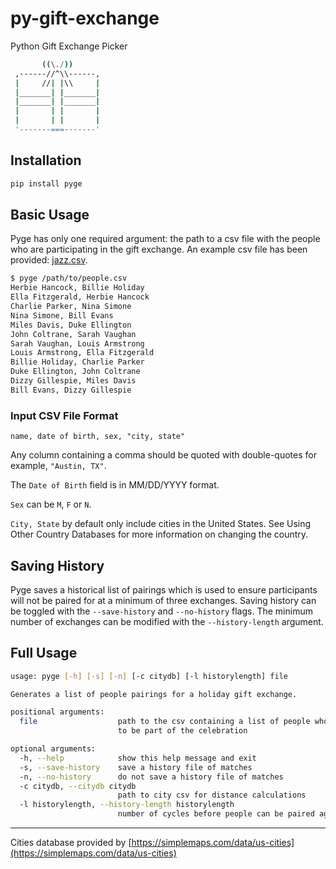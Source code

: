 # py-gift-exchange

Python Gift Exchange Picker

```sh
       ((\./))
 ,------//^\\------,
 |     //| |\\     |
 |_______| |_______|
 |_______| |_______|
 |       | |       |
 |       | |       |
 '-------===-------'
```

## Installation

```sh
pip install pyge
```

## Basic Usage

Pyge has only one required argument: the path to a csv file with the people who are participating in the gift exchange. An example csv file has been provided: [jazz.csv](https://github.com/sethblack/py-gift-exchange/blob/master/jazz.csv).

```sh
$ pyge /path/to/people.csv
Herbie Hancock, Billie Holiday
Ella Fitzgerald, Herbie Hancock
Charlie Parker, Nina Simone
Nina Simone, Bill Evans
Miles Davis, Duke Ellington
John Coltrane, Sarah Vaughan
Sarah Vaughan, Louis Armstrong
Louis Armstrong, Ella Fitzgerald
Billie Holiday, Charlie Parker
Duke Ellington, John Coltrane
Dizzy Gillespie, Miles Davis
Bill Evans, Dizzy Gillespie
```

### Input CSV File Format

```
name, date of birth, sex, "city, state"
```

Any column containing a comma should be quoted with double-quotes for example, `"Austin, TX"`.

The `Date of Birth` field is in MM/DD/YYYY format.

`Sex` can be `M`, `F` or `N`.

`City, State` by default only include cities in the United States. See Using Other Country Databases for more information on changing the country.

## Saving History

Pyge saves a historical list of pairings which is used to ensure participants will not be paired for at a minimum of three exchanges. Saving history can be toggled with the `--save-history` and `--no-history` flags. The minimum number of exchanges can be modified with the `--history-length` argument.

## Full Usage

```sh
usage: pyge [-h] [-s] [-n] [-c citydb] [-l historylength] file

Generates a list of people pairings for a holiday gift exchange.

positional arguments:
  file                  path to the csv containing a list of people who want
                        to be part of the celebration

optional arguments:
  -h, --help            show this help message and exit
  -s, --save-history    save a history file of matches
  -n, --no-history      do not save a history file of matches
  -c citydb, --citydb citydb
                        path to city csv for distance calculations
  -l historylength, --history-length historylength
                        number of cycles before people can be paired again
```

---

Cities database provided by [https://simplemaps.com/data/us-cities](https://simplemaps.com/data/us-cities)